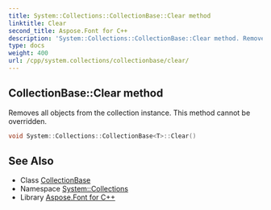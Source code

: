 ```yaml
---
title: System::Collections::CollectionBase::Clear method
linktitle: Clear
second_title: Aspose.Font for C++
description: 'System::Collections::CollectionBase::Clear method. Removes all objects from the collection instance. This method cannot be overridden in C++.'
type: docs
weight: 400
url: /cpp/system.collections/collectionbase/clear/
---
```

## CollectionBase::Clear method


Removes all objects from the collection instance. This method cannot be overridden.

```cpp
void System::Collections::CollectionBase<T>::Clear()
```

## See Also

* Class [CollectionBase](../)
* Namespace [System::Collections](../../)
* Library [Aspose.Font for C++](../../../)
